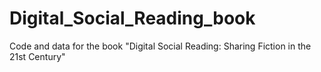 # Digital_Social_Reading_book
Code and data for the book "Digital Social Reading: Sharing Fiction in the 21st Century"
